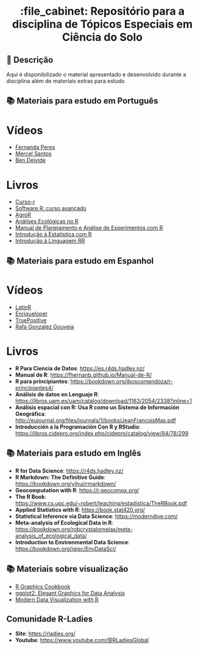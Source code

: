 <h1 align="center">:file_cabinet: Repositório para a disciplina de Tópicos Especiais em Ciência do Solo</h1>

## :memo: Descrição
Aqui é disponibilizado o material apresentado e desenvolvido durante a disciplina além de materiais extras para estudo

## :books: Materiais para estudo em Português

# Vídeos
* [Fernanda Peres](https://www.youtube.com/@FernandaPeres)
* [Mercel Santos](https://www.youtube.com/c/MercelSantos)
* [Ben Deivide](https://www.youtube.com/watch?v=_JqtU3X101E&list=PL-20Z1XFWKR0y0qZdOM0KKqb4oEbAMs7O)

# Livros
* [Curso-r](https://livro.curso-r.com/index.html)
* [Software R: curso avançado](https://smolski.github.io/livroavancado/index.html)
* [AgroR](https://agronomiar.github.io/AgroR_Tutorial/)
* [Análises Ecológicas no R](https://analises-ecologicas.com/)
* [Manual de Planejamento e Análise de Experimentos com R](http://leg.ufpr.br/~walmes/mpaer/index.html)
* [Introdução à Estatística com R](https://www.unifal-mg.edu.br/bibliotecas/wp-content/uploads/sites/125/2021/12/32-EBR_Unifal.pdf)
* [Introdução à Linguagem RR](https://pedropark99.github.io/Introducao_R/index.html)

## :books: Materiais para estudo em Espanhol

# Vídeos
* [LatinR](https://www.youtube.com/@LatinR)
* [Enriqueloper](https://www.youtube.com/watch?v=HVB0kt5ODh0&list=PLdV8ntSOIL5SqS4-sbms4M_puIIucPwmh)
* [TruePositive](https://www.youtube.com/watch?v=WCcHcWsMN1o)
* [Rafa Gonzalez Gouveia](https://www.youtube.com/watch?v=k3tiNvTmug8&list=PLbDLkhJ5sFvCWFbP4tAFALHkNWNFo_FiL)

# Livros
* <b>R Para Ciencia de Datos</b>: https://es.r4ds.hadley.nz/
* <b>Manual de R</b>: https://fhernanb.github.io/Manual-de-R/
* <b>R para principiantes</b>: https://bookdown.org/jboscomendoza/r-principiantes4/
* <b>Análisis de datos en Lenguaje R</b>: https://libros.uam.es/uam/catalog/download/1163/2054/2338?inline=1
* <b>Análisis espacial con R: Usa R como un Sistema de Información Geográfica</b>: http://eujournal.org/files/journals/1/books/JeanFrancoisMas.pdf
* <b>Introducción a la Programación Con R y RStudio</b>: https://libros.cidepro.org/index.php/cidepro/catalog/view/84/78/299

## :books: Materiais para estudo em Inglês
* <b>R for Data Science</b>: https://r4ds.hadley.nz/
* <b>R Markdown: The Definitive Guide</b>: https://bookdown.org/yihui/rmarkdown/
* <b>Geocomputation with R</b>: https://r.geocompx.org/
* <b>The R Book</b>: https://www.cs.upc.edu/~robert/teaching/estadistica/TheRBook.pdf
* <b>Applied Statistics with R</b>: https://book.stat420.org/
* <b>Statistical Inference via Data Science</b>: https://moderndive.com/
* <b>Meta-analysis of Ecological Data in R</b>: https://bookdown.org/robcrystalornelas/meta-analysis_of_ecological_data/
* <b>Introduction to Environmental Data Science</b>: https://bookdown.org/igisc/EnvDataSci/

## :books: Materiais sobre visualização
* [R Graphics Cookbook](https://r-graphics.org/)
* [ggplot2: Elegant Graphics for Data Analysis](https://ggplot2-book.org/)
* [Modern Data Visualization with R](https://rkabacoff.github.io/datavis/)

## Comunidade R-Ladies
* <b>Site</b>: https://rladies.org/
* <b>Youtube</b>: https://www.youtube.com/@RLadiesGlobal


